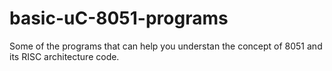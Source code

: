 # basic-uC-8051-programs
Some of the programs that can help you understan the concept of 8051 and its RISC architecture code.
